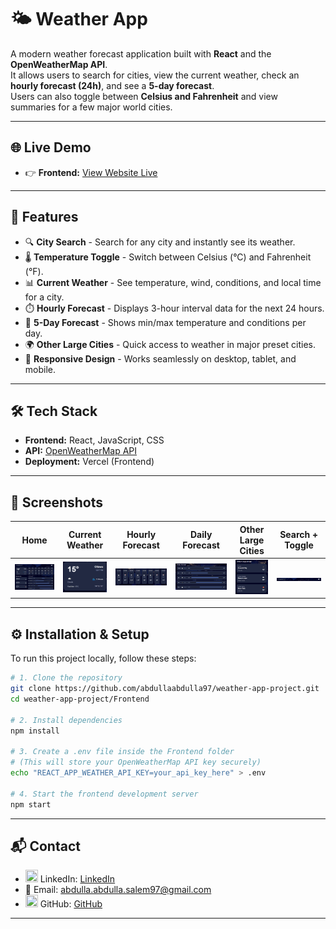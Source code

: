 # 🌤️ Weather App

A modern weather forecast application built with **React** and the **OpenWeatherMap API**.  
It allows users to search for cities, view the current weather, check an **hourly forecast (24h)**, and see a **5-day forecast**.  
Users can also toggle between **Celsius and Fahrenheit** and view summaries for a few major world cities.

---

## 🌐 Live Demo
- 👉 **Frontend:** [View Website Live]()

---

## 🚀 Features
- 🔍 **City Search** - Search for any city and instantly see its weather.
- 🌡️ **Temperature Toggle** - Switch between Celsius (°C) and Fahrenheit (°F).
- 📊 **Current Weather** - See temperature, wind, conditions, and local time for a city.
- ⏱️ **Hourly Forecast** - Displays 3-hour interval data for the next 24 hours.
- 📅 **5-Day Forecast** - Shows min/max temperature and conditions per day.
- 🌍 **Other Large Cities** - Quick access to weather in major preset cities.
- 📱 **Responsive Design** - Works seamlessly on desktop, tablet, and mobile.

---

## 🛠️ Tech Stack
- **Frontend:** React, JavaScript, CSS  
- **API:** [OpenWeatherMap API](https://openweathermap.org/)
- **Deployment:** Vercel (Frontend)

---

## 📸 Screenshots

| Home | Current Weather | Hourly Forecast | Daily Forecast | Other Large Cities | Search + Toggle|
|---|---|---|---|---|---|
| ![Home screenshot](Frontend/public/screenshots/Home.png) | ![Current Weather screenshot](Frontend/public/screenshots/Current-Weather.png) | ![Hourly Forecast screenshot](Frontend/public/screenshots/Hourly-Forecast.png) | ![Daily Forecast screenshot](Frontend/public/screenshots/Daily-Forecast.png) | ![Other Large Cities screenshot](Frontend/public/screenshots/Other-Large-Cities.png) | ![Search + Toggle screenshot](Frontend/public/screenshots/Search-Toggle.png) |

---

## ⚙️ Installation & Setup

To run this project locally, follow these steps:

```bash
# 1. Clone the repository
git clone https://github.com/abdullaabdulla97/weather-app-project.git
cd weather-app-project/Frontend

# 2. Install dependencies
npm install

# 3. Create a .env file inside the Frontend folder
# (This will store your OpenWeatherMap API key securely)
echo "REACT_APP_WEATHER_API_KEY=your_api_key_here" > .env

# 4. Start the frontend development server
npm start
```
---

## 📬 Contact
- <img src="https://img.icons8.com/ios-glyphs/32/linkedin.png" height="20" width="20"/> LinkedIn: [LinkedIn](https://www.linkedin.com/in/abdulla-abdulla-350a0937b/)  
- 📧 Email: abdulla.abdulla.salem97@gmail.com  
- <img src="https://img.icons8.com/ios-glyphs/32/github.png" height="20" width="20"/> GitHub: [GitHub](https://github.com/abdullaabdulla97)

---